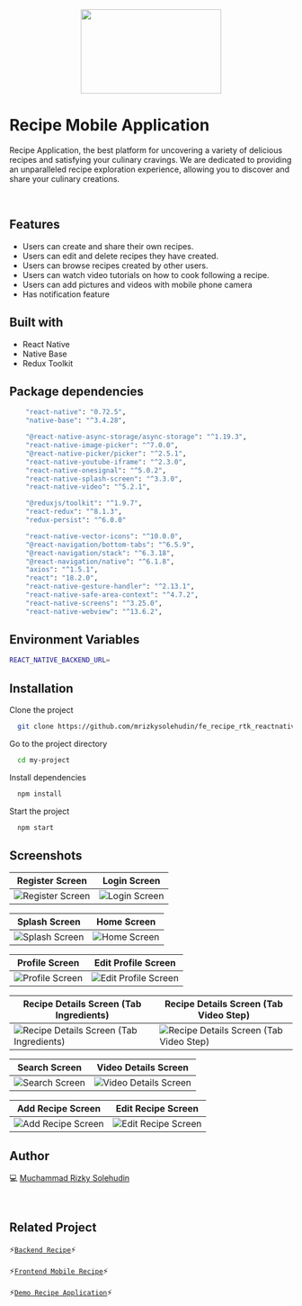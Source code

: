<div align="center">
 <img height="150" width="250" src="https://github.com/mrizkysolehudin/fe-recipe-rtk/blob/master/public/assets/images/logo-bgyellow.png"  />
</div>

# Recipe Mobile Application

Recipe Application, the best platform for uncovering a variety of delicious recipes and satisfying your culinary cravings. We are dedicated to providing an unparalleled recipe exploration experience, allowing you to discover and share your culinary creations.

<br />

## Features

- Users can create and share their own recipes.
- Users can edit and delete recipes they have created.
- Users can browse recipes created by other users.
- Users can watch video tutorials on how to cook following a recipe.
- Users can add pictures and videos with mobile phone camera
- Has notification feature

## Built with

- React Native
- Native Base
- Redux Toolkit

## Package dependencies

```bash
    "react-native": "0.72.5",
    "native-base": "^3.4.28",

    "@react-native-async-storage/async-storage": "^1.19.3",
    "react-native-image-picker": "^7.0.0",
    "@react-native-picker/picker": "^2.5.1",
    "react-native-youtube-iframe": "^2.3.0",
    "react-native-onesignal": "^5.0.2",
    "react-native-splash-screen": "^3.3.0",
    "react-native-video": "^5.2.1",

    "@reduxjs/toolkit": "^1.9.7",
    "react-redux": "^8.1.3",
    "redux-persist": "^6.0.0"

    "react-native-vector-icons": "^10.0.0",
    "@react-navigation/bottom-tabs": "^6.5.9",
    "@react-navigation/stack": "^6.3.18",
    "@react-navigation/native": "^6.1.8",
    "axios": "^1.5.1",
    "react": "18.2.0",
    "react-native-gesture-handler": "^2.13.1",
    "react-native-safe-area-context": "^4.7.2",
    "react-native-screens": "^3.25.0",
    "react-native-webview": "^13.6.2",
```

## Environment Variables

```bash
REACT_NATIVE_BACKEND_URL=
```

## Installation

Clone the project

```bash
  git clone https://github.com/mrizkysolehudin/fe_recipe_rtk_reactnative my-project
```

Go to the project directory

```bash
  cd my-project
```

Install dependencies

```bash
  npm install
```

Start the project

```bash
  npm start
```

## Screenshots

| Register Screen                                                                                                                         | Login Screen                                                                                                                      |
| --------------------------------------------------------------------------------------------------------------------------------------- | --------------------------------------------------------------------------------------------------------------------------------- |
| ![Register Screen](https://github.com/mrizkysolehudin/fe_recipe_rtk_reactnative/blob/master/src/assets/screenshots/register-screen.jpg) | ![Login Screen](https://github.com/mrizkysolehudin/fe_recipe_rtk_reactnative/blob/master/src/assets/screenshots/login-screen.jpg) |

| Splash Screen                                                                                                                       | Home Screen                                                                                                                     |
| ----------------------------------------------------------------------------------------------------------------------------------- | ------------------------------------------------------------------------------------------------------------------------------- |
| ![Splash Screen](https://github.com/mrizkysolehudin/fe_recipe_rtk_reactnative/blob/master/src/assets/screenshots/splash-screen.jpg) | ![Home Screen](https://github.com/mrizkysolehudin/fe_recipe_rtk_reactnative/blob/master/src/assets/screenshots/home-screen.jpg) |

| Profile Screen                                                                                                                        | Edit Profile Screen                                                                                                                             |
| ------------------------------------------------------------------------------------------------------------------------------------- | ----------------------------------------------------------------------------------------------------------------------------------------------- |
| ![Profile Screen](https://github.com/mrizkysolehudin/fe_recipe_rtk_reactnative/blob/master/src/assets/screenshots/profile-screen.jpg) | ![Edit Profile Screen](https://github.com/mrizkysolehudin/fe_recipe_rtk_reactnative/blob/master/src/assets/screenshots/edit-profile-screen.jpg) |

| Recipe Details Screen (Tab Ingredients)                                                                                                                                               | Recipe Details Screen (Tab Video Step)                                                                                                                                             |
| ------------------------------------------------------------------------------------------------------------------------------------------------------------------------------------- | ---------------------------------------------------------------------------------------------------------------------------------------------------------------------------------- |
| ![Recipe Details Screen (Tab Ingredients)](https://github.com/mrizkysolehudin/fe_recipe_rtk_reactnative/blob/master/src/assets/screenshots/recipe-details-tab-ingredients-screen.jpg) | ![Recipe Details Screen (Tab Video Step)](https://github.com/mrizkysolehudin/fe_recipe_rtk_reactnative/blob/master/src/assets/screenshots/recipe-details-tab-videostep-screen.jpg) |

| Search Screen                                                                                                                        | Video Details Screen                                                                                                                              |
| ------------------------------------------------------------------------------------------------------------------------------------ | ------------------------------------------------------------------------------------------------------------------------------------------------- |
| ![Search Screen](https://github.com/mrizkysolehudin/fe_recipe_rtk_reactnative/blob/master/src/assets/screenshots/search-screen1.jpg) | ![Video Details Screen](https://github.com/mrizkysolehudin/fe_recipe_rtk_reactnative/blob/master/src/assets/screenshots/video-details-screen.jpg) |

| Add Recipe Screen                                                                                                                           | Edit Recipe Screen                                                                                                                            |
| ------------------------------------------------------------------------------------------------------------------------------------------- | --------------------------------------------------------------------------------------------------------------------------------------------- |
| ![Add Recipe Screen](https://github.com/mrizkysolehudin/fe_recipe_rtk_reactnative/blob/master/src/assets/screenshots/add-recipe-screen.jpg) | ![Edit Recipe Screen](https://github.com/mrizkysolehudin/fe_recipe_rtk_reactnative/blob/master/src/assets/screenshots/edit-recipe-screen.jpg) |

## Author

💻 [Muchammad Rizky Solehudin](https://github.com/mrizkysolehudin)

<br />

## Related Project

⚡[`Backend Recipe`](https://github.com/mrizkysolehudin/be-recipe)⚡

⚡[`Frontend Mobile Recipe`](https://github.com/mrizkysolehudin/fe_recipe_rtk_reactnative)⚡

⚡[`Demo Recipe Application`](https://drive.google.com/drive/folders/1zDYfLxeZS6YwljQZVvuMwKAlLHssGV2Y?usp=sharing)⚡
